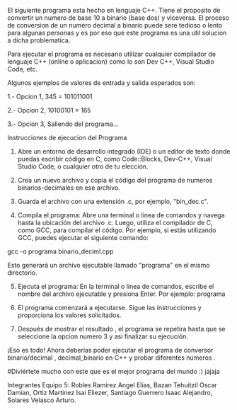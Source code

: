 El siguiente programa esta hecho en lenguaje C++. Tiene el proposito de convertir un numero de base 10 a binario (base dos) y viceversa. El proceso de conversion de un numero decimal a binario puede sere tedioso o lento para algunas personas y es por eso que este programa es una util solucion a dicha problematica.

Para ejecutar el programa es necesario utilizar cualquier compilador de lenguaje C++ (online o aplicacion) como lo son Dev C++, Visual Studio Code, etc.

Algunos ejemplos de valores de entrada y salida esperados son:

1.- Opcion 1, 345 = 101011001

2.- Opcion 2, 10100101 = 165

3.- Opcion 3, Saliendo del programa...

Instrucciones de ejecucion del Programa

1. Abre un entorno de desarrollo integrado (IDE) o un editor de texto donde puedas escribir código en C, como Code::Blocks, Dev-C++, Visual Studio Code, o cualquier otro de tu elección.

2. Crea un nuevo archivo y copia el código del programa de numeros binarios-decimales en ese archivo.

3. Guarda el archivo con una extensión .c, por ejemplo, "bin_dec.c".

4. Compila el programa: Abre una terminal o línea de comandos y navega hasta la ubicación del archivo .c. Luego, utiliza el compilador de C, como GCC, para compilar el código. Por ejemplo, si estás utilizando GCC, puedes ejecutar el siguiente comando:

gcc -o programa binario_deciml.cpp

Esto generará un archivo ejecutable llamado "programa" en el mismo directorio.

5. Ejecuta el programa: En la terminal o línea de comandos, escribe el nombre del archivo ejecutable y presiona Enter. Por ejemplo: programa

6. El programa comenzará a ejecutarse. Sigue las instrucciones y proporciona los valores solicitados.

7. Después de mostrar el resultado , el programa se repetira hasta que se seleccione la opcion numero 3 y asi finalizar su ejecución.

¡Eso es todo! Ahora deberías poder ejecutar el programa de conversor binario/decimal , decimal_binario en C++ y probar diferentes números .

#Diviértete mucho con este que es el mejor programa del mundo :) jajaja

Integrantes Equipo 5: Robles Ramirez Angel Elias, Bazan Tehuitzil Oscar Damian, Ortiz Martinez Isai Eliezer, Santiago Guerrero Isaac Alejandro, Solares Velasco Arturo.
